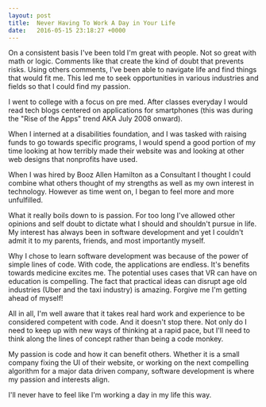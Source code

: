 ```yaml
---
layout: post
title:  Never Having To Work A Day in Your Life
date:   2016-05-15 23:18:27 +0000
---
```



On a consistent basis I've been told I'm great with people. Not so great with math or logic. Comments like that create the kind of doubt that prevents risks. Using others comments, I've been able to navigate life and find things that would fit me. This led me to seek opportunities in various industries and fields so that I could find my passion.

I went to college with a focus on pre med. After classes everyday I would read tech blogs centered on applications for smartphones (this was during the "Rise of the Apps" trend AKA July 2008 onward).

When I interned at a disabilities foundation, and I was tasked with raising funds to go towards specific programs, I would spend a good portion of my time looking at how terribly made their website was and looking at other web designs that nonprofits have used.

When I was hired by Booz Allen Hamilton as a Consultant I thought I could combine what others thought of my strengths as well as my own interest in technology. However as time went on, I began to feel more and more unfulfilled.

What it really boils down to is passion. For too long I've allowed other opinions and self doubt to dictate what I should and shouldn't pursue in life. My interest has always been in software development and yet I couldn't admit it to my parents, friends, and most importantly myself. 

Why I chose to learn software development was because of the power of simple lines of code. With code, the applications are endless. It's benefits towards medicine excites me. The potential uses cases that VR can have on education is compelling. The fact that practical ideas can disrupt age old industries (Uber and the taxi industry) is amazing. Forgive me I'm getting ahead of myself!

All in all, I'm well aware that it takes real hard work and experience to be considered competent with code. And it doesn't stop there. Not only do I need to keep up with new ways of thinking at a rapid pace, but I'll need to think along the lines of concept rather than being a code monkey. 

My passion is code and how it can benefit others. Whether it is a small company fixing the UI of their website, or working on the next compelling algorithm for a major data driven company, software development is where my passion and interests align.

I'll never have to feel like I'm working a day in my life this way.
